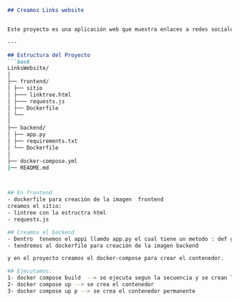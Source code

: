 ```markdown
## Creamos Links website


Este proyecto es una aplicación web que muestra enlaces a redes sociales. Utiliza una arquitectura **Frontend + Backend**, ambos ejecutados en contenedores Docker mediante `docker-compose`.

---

## Estructura del Proyecto
```bash
LinksWebsite/
│
├── frontend/
│ ├── sitio
│ ├─── linktree.html
│ ├─── requests.js
│ ├── Dockerfile
│ └── 
│
├── backend/
│ ├── app.py
│ ├── requirements.txt
│ └── Dockerfile
│
├── docker-compose.yml
|── README.md



## En frontend 
- dockerfile para creación de la imagen  frontend 
creamos el sitio:
- lintree con la estructra html
- requests.js

## Creamos el backend
- Dentro  tenemos el appi llamdo app.py el cual tiene un metodo : def getMyInfo() --> el método tiene un json que almacena los vínculos de las redes sociales el cual se verá reflejado en el frontend gracias a un script llamado requestd.js el cual está obteniendo con una operación get la información y mandándole al html para que pueda ser desplegada 
- tendremos al dockerfile para creación de la imagen backend

y en el proyecto creamos el docker-compose para crear el contenedor.

## Ejecutamos: 
1- docker compose build  --> se ejecuta segun la secuencia y se crean las dos imagenes
2- docker compose up --> se crea el contenedor 
3- docker compose up p --> se crea el contenedor permanente